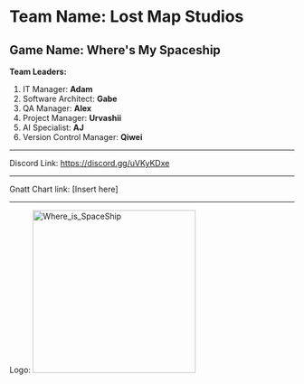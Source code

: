 # Team Name: **Lost Map Studios**

Game Name: **Where's My Spaceship**
-------------------------------------------------------
**Team Leaders:**
1) IT Manager: **Adam**
2) Software Architect: **Gabe**
3) QA Manager: **Alex**
4) Project Manager: **Urvashii**
5) AI Specialist: **AJ**
6) Version Control Manager: **Qiwei**

-------------------------------------------------------

Discord Link: https://discord.gg/uVKyKDxe

-------------------------------------------------------

Gnatt Chart link: 
[Insert here]

-------------------------------------------------------

Logo: <img width="288" height="288" alt="Where_is_SpaceShip" src="https://github.com/user-attachments/assets/a0566342-0b79-4467-9181-3eecff1dde80" />
